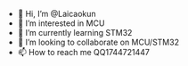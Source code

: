 - 👋 Hi, I’m @Laicaokun
- 👀 I’m interested in MCU
- 🌱 I’m currently learning STM32
- 💞️ I’m looking to collaborate on MCU/STM32
- 📫 How to reach me QQ1744721447

<!---
Laicaokun/Laicaokun is a ✨ special ✨ repository because its `README.md` (this file) appears on your GitHub profile.
You can click the Preview link to take a look at your changes.
--->
